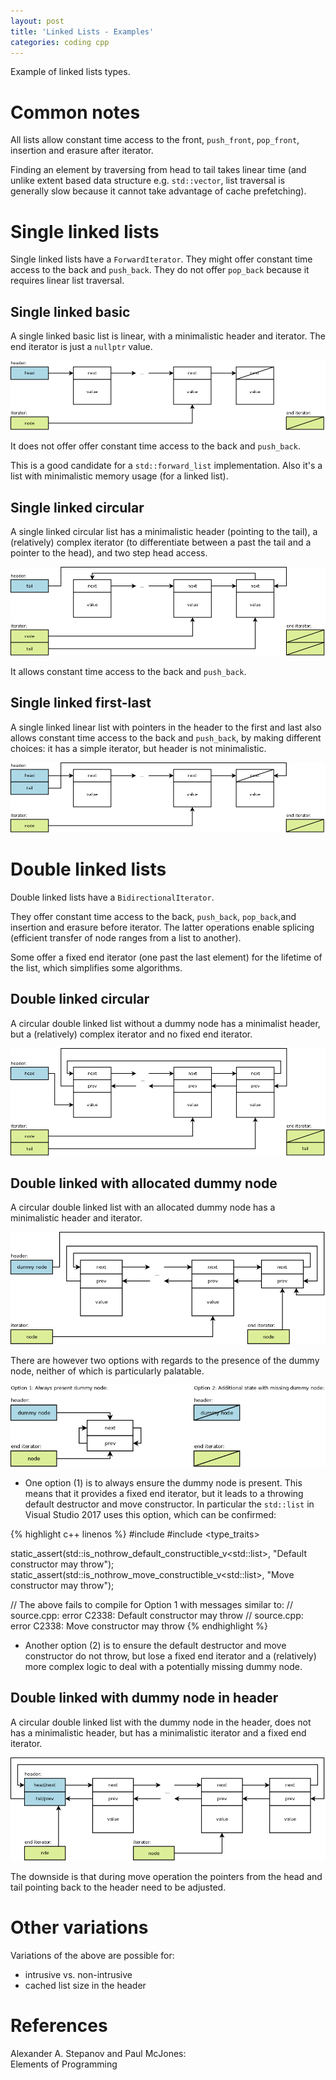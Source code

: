 ```yaml
---
layout: post
title: 'Linked Lists - Examples'
categories: coding cpp
---
```


Example of linked lists types.

# Common notes

All lists allow constant time access to the front, `push_front`, `pop_front`,
insertion and erasure after iterator.

Finding an element by traversing from head to tail takes linear time (and
unlike extent based data structure e.g.  `std::vector`, list traversal is
generally slow because it cannot take advantage of cache prefetching).

# Single linked lists

Single linked lists have a `ForwardIterator`. They might offer constant time
access to the back and `push_back`. They do not offer `pop_back` because it
requires linear list traversal.


## Single linked basic

A single linked basic list is linear, with a minimalistic header and iterator.
The end iterator is just a `nullptr` value.

![Single linked basic](/assets/2018-06-28-linked-lists-examples/01-single-basic.png)

It does not offer offer constant time access to the back and `push_back`.

This is a good candidate for a `std::forward_list` implementation. Also it's a
list with minimalistic memory usage (for a linked list).


## Single linked circular

A single linked circular list has a minimalistic header (pointing to the tail),
a (relatively) complex iterator (to differentiate between a past the tail and a
pointer to the head), and two step head access.

![Single linked circular](/assets/2018-06-28-linked-lists-examples/02-single-circular.png)

It allows constant time access to the back and `push_back`.


## Single linked first-last

A single linked linear list with pointers in the header to the first and last
also allows constant time access to the back and `push_back`, by making
different choices: it has a simple iterator, but header is not minimalistic.

![Single linked first-last](/assets/2018-06-28-linked-lists-examples/03-single-first-last.png)


# Double linked lists

Double linked lists have a `BidirectionalIterator`.

They offer constant time access to the back, `push_back`, `pop_back`,and
insertion and erasure before iterator. The latter operations enable splicing
(efficient transfer of node ranges from a list to another).

Some offer a fixed end iterator (one past the last element) for the lifetime of
the list, which simplifies some algorithms.


## Double linked circular

A circular double linked list without a dummy node has a minimalist header, but
a (relatively) complex iterator and no fixed end iterator.

![Double linked circular](/assets/2018-06-28-linked-lists-examples/04-double-circular.png)


## Double linked with allocated dummy node

A circular double linked list with an allocated dummy node has a minimalistic
header and iterator.

![Double linked dummy node](/assets/2018-06-28-linked-lists-examples/05-double-dummy-node.png)

There are however two options with regards to the presence of the dummy node,
neither of which is particularly palatable.

![Double linked dummy node options](/assets/2018-06-28-linked-lists-examples/06-double-dummy-node.png)

- One option (1) is to always ensure the dummy node is present. This means that
  it provides a fixed end iterator, but it leads to a throwing default
  destructor and move constructor. In particular the `std::list` in Visual
  Studio 2017 uses this option, which can be confirmed:

{% highlight c++ linenos %}
#include <list>
#include <type_traits>

static_assert(std::is_nothrow_default_constructible_v<std::list<int>>,
  "Default constructor may throw");
static_assert(std::is_nothrow_move_constructible_v<std::list<int>>,
  "Move constructor may throw");

// The above fails to compile for Option 1 with messages similar to:
// source.cpp: error C2338: Default constructor may throw
// source.cpp: error C2338: Move constructor may throw
{% endhighlight %}

- Another option (2) is to ensure the default destructor and move constructor
  do not throw, but lose a fixed end iterator and a (relatively) more complex
  logic to deal with a potentially missing dummy node.


## Double linked with dummy node in header

A circular double linked list with the dummy node in the header, does not has a
minimalistic header, but has a minimalistic iterator and a fixed end iterator.

![Double linked dummy node in header](/assets/2018-06-28-linked-lists-examples/07-double-dummy-in-header.png)

The downside is that during move operation the pointers from the head and tail
pointing back to the header need to be adjusted.

# Other variations

Variations of the above are possible for:

- intrusive vs. non-intrusive
- cached list size in the header


# References

Alexander A. Stepanov and Paul McJones:<br/>
Elements of Programming

